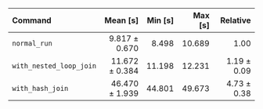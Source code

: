 | Command | Mean [s] | Min [s] | Max [s] | Relative |
|:---|---:|---:|---:|---:|
| `normal_run` | 9.817 ± 0.670 | 8.498 | 10.689 | 1.00 |
| `with_nested_loop_join` | 11.672 ± 0.384 | 11.198 | 12.231 | 1.19 ± 0.09 |
| `with_hash_join` | 46.470 ± 1.939 | 44.801 | 49.673 | 4.73 ± 0.38 |
